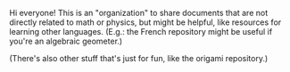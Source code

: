 Hi everyone! This is an "organization" to share documents that are not directly related to math or physics, but might be helpful, like resources for learning other languages. (E.g.: the French repository might be useful if you're an algebraic geometer.)

(There's also other stuff that's just for fun, like the origami repository.)
